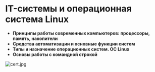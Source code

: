 # IT-системы и операционная система Linux

- **Принципы работы современных компьютеров: процессоры, память, накопители**
- **Средства автоматизации и основные функции систем**
- **Типы и назначение операционных систем. ОС Linux**
- **Основы работы с командной строкой**

![cert.jpg](https://github.com/elekpow/netology/tree/main/it-systems-linux/images/cert.jpg)
